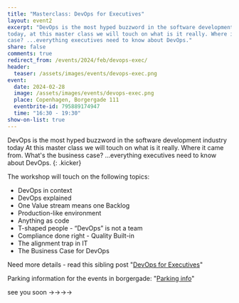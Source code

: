 ```yaml
---
title: "Masterclass: DevOps for Executives"
layout: event2
excerpt: "DevOps is the most hyped buzzword in the software development industry
today, at this master class we will touch on what is it really. Where it came from.  What's the business
case? ...everything executives need to know about DevOps."
share: false
comments: true
redirect_from: /events/2024/feb/devops-exec/
header:
  teaser: /assets/images/events/devops-exec.png
event:
  date: 2024-02-28
  image: /assets/images/events/devops-exec.png
  place: Copenhagen, Borgergade 111
  eventbrite-id: 795889174947
  time: "16:30 - 19:30"
show-on-list: true
---
```


DevOps is the most hyped buzzword in the software development industry
today At this master class we will touch on what is it really. Where it came from.  What's the business
case? ...everything executives need to know about DevOps.
{: .kicker}

The workshop will touch on the following topics:

- DevOps in context
- DevOps explained
- One Value stream means one Backlog
- Production-like environment
- Anything as code
- T-shaped people - “DevOps” is not a team
- Compliance done right - Quality Built-in
- The alignment trap in IT
- The Business Case for DevOps

Need more details - read this sibling post "[DevOps for Executives](/devops-executives/)"

Parking information for the events in borgergade: "[Parking info](/https://ebp.dk/)"

see you soon ->->->->
